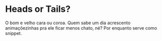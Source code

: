 # Heads or Tails?
O bom e velho cara ou coroa. Quem sabe um dia acrescento animaçõezinhas pra ele ficar menos chato, né? Por enquanto serve como snippet.
